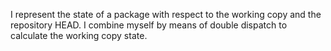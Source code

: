 I represent the state of a package with respect to the working copy and the repository HEAD. I  combine myself by means of double dispatch to calculate the working copy state.